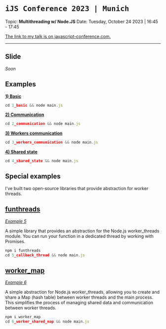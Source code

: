 # `iJS Conference 2023 | Munich`
Topic: **Multithreading w/ Node.JS**
Date: Tuesday, October 24 2023 | 16:45 - 17:45

[The link to my talk is on javascript-conference.com.](https://javascript-conference.com/node-js/multithreading-node-js/)

---

## Slide
*Soon*

## Examples
[**1) Basic**](https://github.com/nairihar/ijs-conf-2023-munich/tree/main/1_basic)

```js
cd 1_basic && node main.js
```

[**2) Communication**](https://github.com/nairihar/ijs-conf-2023-munich/tree/main/2_communication)

```js
cd 2_communication && node main.js
```

[**3) Workers communication**](https://github.com/nairihar/ijs-conf-2023-munich/tree/main/3_workers_communication)

```js
cd 3_workers_communication && node main.js
```

[**4) Shared state**](https://github.com/nairihar/ijs-conf-2023-munich/tree/main/4_shared_state)

```js
cd 4_shared_state && node main.js
```

## Special examples
I've built two open-source libraries that provide abstraction for worker threads.

## [funthreads](https://github.com/nairihar/funthreads/)
[*Example 5*](https://github.com/nairihar/ijs-conf-2023-munich/tree/main/5_callback_thread)

A simple library that provides an abstraction for the Node.js worker_threads module. You can run your function in a dedicated thread by working with Promises.

```js
npm i funthreads
cd 5_callback_thread && node main.js
```

## [worker_map](https://github.com/nairihar/worker_map/)
[*Example 6*](https://github.com/nairihar/ijs-conf-2023-munich/tree/main/6_worker_shared_map)

A simple abstraction for Node.js worker_threads, allowing you to create and share a Map (hash table) between worker threads and the main process. This simplifies the process of managing shared data and communication between worker threads.

```js
npm i worker_map
cd 6_worker_shared_map && node main.js
```
